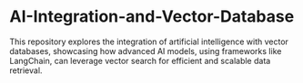 # AI-Integration-and-Vector-Database
This repository explores the integration of artificial intelligence with vector databases, showcasing how advanced AI models, using frameworks like LangChain, can leverage vector search for efficient and scalable data retrieval.
